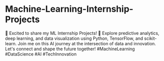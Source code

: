 # Machine-Learning-Internship-Projects
🚀 Excited to share my ML Internship Projects! 🤖 Explore predictive analytics, deep learning, and data visualization using Python, TensorFlow, and scikit-learn. Join me on this AI journey at the intersection of data and innovation. Let's connect and shape the future together! #MachineLearning #DataScience #AI #TechInnovation
